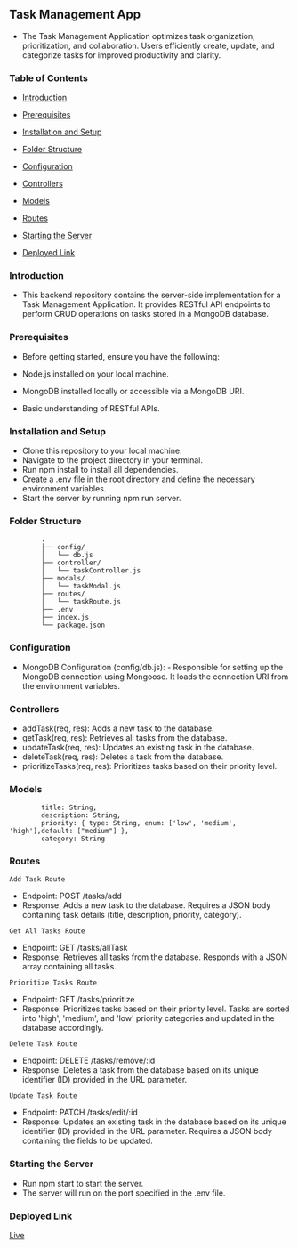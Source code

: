 ## Task Management App 

 * The Task Management Application optimizes task organization, prioritization, and collaboration. Users efficiently create, update, and categorize tasks for improved productivity and clarity.

### Table of Contents
* [Introduction](#Introduction)

* [Prerequisites](#prerequisites)

* [Installation and Setup](#install-and-setup)

* [Folder Structure](#folder-structure)

* [Configuration](#configuration)

* [Controllers](#controllers)

* [Models](#models)

* [Routes](#routes)

* [Starting the Server](#starting-the-server)

* [Deployed Link](#deployed-link)


### Introduction
 - This backend repository contains the server-side implementation for a Task Management Application. It provides RESTful API endpoints to perform CRUD operations on tasks stored in a MongoDB database.

### Prerequisites
 - Before getting started, ensure you have the following:

 - Node.js installed on your local machine.
 - MongoDB installed locally or accessible via a MongoDB URI.
 - Basic understanding of RESTful APIs.
### Installation and Setup
 - Clone this repository to your local machine.
 - Navigate to the project directory in your terminal.
 - Run npm install to install all dependencies.
 - Create a .env file in the root directory and define the necessary environment variables.
- Start the server by running npm run server.

### Folder Structure
            .
            ├── config/
            │   └── db.js
            ├── controller/
            │   └── taskController.js
            ├── modals/
            │   └── taskModal.js
            ├── routes/
            │   └── taskRoute.js
            ├── .env
            ├── index.js
            └── package.json
### Configuration
 - MongoDB Configuration (config/db.js):  - Responsible for setting up the MongoDB connection using Mongoose. It loads the connection URI from the environment variables.
### Controllers
 - addTask(req, res): Adds a new task to the database.
 - getTask(req, res): Retrieves all tasks from the database.
 - updateTask(req, res): Updates an existing task in the database.
 - deleteTask(req, res): Deletes a task from the database.
 - prioritizeTasks(req, res): Prioritizes tasks based on their priority level.

 ### Models
  
            title: String,
            description: String,
            priority: { type: String, enum: ['low', 'medium', 'high'],default: ["medium"] },
            category: String
 
### Routes

`Add Task Route`

- Endpoint: POST /tasks/add
- Response: Adds a new task to the database. Requires a JSON body containing task details (title, description, priority, category).

`Get All Tasks Route`

- Endpoint: GET /tasks/allTask
- Response: Retrieves all tasks from the database. Responds with a JSON array containing all tasks.

`Prioritize Tasks Route`

- Endpoint: GET /tasks/prioritize
- Response: Prioritizes tasks based on their priority level. Tasks are sorted into 'high', 'medium', and 'low' priority categories and updated in the database accordingly.

`Delete Task Route`

- Endpoint: DELETE /tasks/remove/:id
- Response: Deletes a task from the database based on its unique identifier (ID) provided in the URL parameter.

`Update Task Route`

- Endpoint: PATCH /tasks/edit/:id
- Response: Updates an existing task in the database based on its unique identifier (ID) provided in the URL parameter. Requires a JSON body containing the fields to be updated.


### Starting the Server
- Run npm start to start the server.
- The server will run on the port specified in the .env file.

### Deployed Link
[Live](https://defiant-sweatshirt-elk.cyclic.app/)